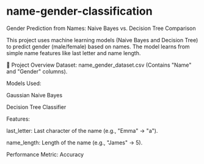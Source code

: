 # name-gender-classification
Gender Prediction from Names: Naive Bayes vs. Decision Tree Comparison

This project uses machine learning models (Naive Bayes and Decision Tree) to predict gender (male/female) based on names. The model learns from simple name features like last letter and name length.

📌 Project Overview
Dataset: name_gender_dataset.csv (Contains "Name" and "Gender" columns).

Models Used:

Gaussian Naive Bayes

Decision Tree Classifier

Features:

last_letter: Last character of the name (e.g., "Emma" → "a").

name_length: Length of the name (e.g., "James" → 5).

Performance Metric: Accuracy

